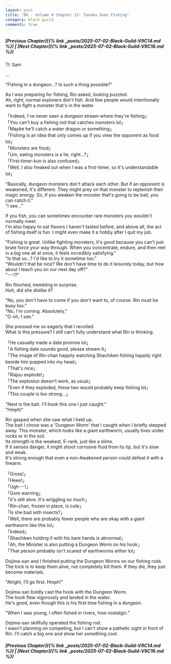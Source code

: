 ```yaml
---
layout: post
title: "BG - Volume 9 Chapter 15: Tanaka Goes Fishing"
category: black guild
comments: true
---
```


##### [Previous Chapter]({% link _posts/2025-07-02-Black-Guild-V9C14.md %})  \| [Next Chapter]({% link _posts/2025-07-02-Black-Guild-V9C16.md %})  






Tl: Sam


…



"Fishing in a dungeon...? Is such a thing possible?"

As I was preparing for fishing, Rin asked, looking puzzled.          
Ah, right, normal explorers don't fish. And few people would intentionally want to fight a monster that's in the water.

「Indeed, I've never seen a dungeon stream where they're fishing」        
「You can't buy a fishing rod that catches monsters lol」        
「Maybe he'll catch a water dragon or something」          
「Fishing is an idea that only comes up if you view the opponent as food lol」            
「Monsters are food」             
「Um, eating monsters is a lie, right...?」          
「First-timer-kun is also confused」                  
「Well, I also freaked out when I was a first-timer, so it's understandable lol<!--more-->」

"Basically, dungeon monsters don't attack each other. But if an opponent is weakened, it's different. They might prey on that monster to replenish their magic energy. So, if you weaken the monster that's going to be bait, you can catch it."                  
"I see..."

If you fish, you can sometimes encounter rare monsters you wouldn't normally meet.          
I'm also happy to eat flavors I haven't tasted before, and above all, the act of fishing itself is fun. I might even make it a hobby after I quit my job.

"Fishing is great. Unlike fighting monsters, it's good because you can't just brute force your way through. When you concentrate, endure, and then reel in a big one all at once, it feels incredibly satisfying."          
"Is that so...? I'd like to try it sometime too."           
"Wouldn't that be nice? We don't have time to do it leisurely today, but how about I teach you on our next day off?"           
"---!?"

Rin flinched, trembling in surprise.         
Huh, did she dislike it?

"No, you don't have to come if you don't want to, of course. Rin must be busy too."          
"No, I'm coming. Absolutely."            
"O-oh, I see."

She pressed me so eagerly that I recoiled.          
What is this pressure? I still can't fully understand what Rin is thinking.

<div data-nat="424166"></div>
 
「He casually made a date promise lol」        
「A fishing date sounds good, please stream it」           
「The image of Rin-chan happily watching Shachiken fishing happily right beside him popped into my head」             
「That's nice」                 
「Riajuu explode!」           
「The explosion doesn't work, as usual」           
「Even if they exploded, these two would probably keep fishing lol」          
「This couple is too strong...」 

"Next is the bait. I'll hook this one I just caught."            
"Hmph!"

Rin gasped when she saw what I held up.                
The bait I chose was a 'Dungeon Worm' that I caught when I briefly stepped away. This monster, which looks like a giant earthworm, usually lives under rocks or in the soil.              
Its strength is the weakest, E-rank, just like a slime.            
If it senses danger, it might shoot corrosive fluid from its tip, but it's slow and weak.            
It's strong enough that even a non-Awakened person could defeat it with a firearm.

「Gross!」          
「Heee!」          
「Ugh---!」       
「Gore warning」         
「It's still alive. It's wriggling so much」            
「Rin-chan, frozen in place, is cute」       
「Is she bad with insects?」       
「Well, there are probably fewer people who are okay with a giant earthworm like this lol」           
「Indeed」        
「Shachiken holding it with his bare hands is abnormal」           
「Ah, the Minister is also putting a Dungeon Worm on his hook」         
「That person probably isn't scared of earthworms either lol」

Dojima-san and I finished putting the Dungeon Worms on our fishing rods.           
The trick is to keep them alive, not completely kill them. If they die, they just become materials.

"Alright, I'll go first. Hmph!"

Dojima-san boldly cast the hook with the Dungeon Worm.         
The hook flew vigorously and landed in the water.        
He's good, even though this is his first time fishing in a dungeon.         

"When I was young, I often fished in rivers, how nostalgic."

Dojima-san skillfully operated the fishing rod.        
I wasn't planning on competing, but I can't show a pathetic sight in front of Rin. I'll catch a big one and show her something cool.        







##### [Previous Chapter]({% link _posts/2025-07-02-Black-Guild-V9C14.md %}) \| [Next Chapter]({% link _posts/2025-07-02-Black-Guild-V9C16.md %}) 